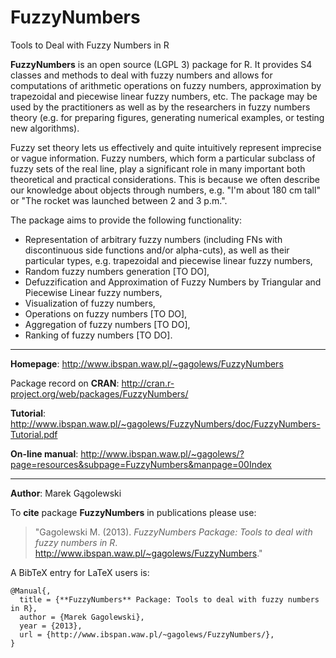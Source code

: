 FuzzyNumbers
============

Tools to Deal with Fuzzy Numbers in R


**FuzzyNumbers** is an open source (LGPL 3) package for R. It provides S4 classes and methods to deal 
with fuzzy numbers and allows for computations of arithmetic operations on fuzzy numbers, 
approximation by trapezoidal and piecewise linear fuzzy numbers, etc. 
The package may be used by the practitioners as well as by the researchers in fuzzy numbers 
theory (e.g. for preparing figures, generating numerical examples, or testing new algorithms).

Fuzzy set theory lets us effectively and quite intuitively represent imprecise 
or vague information. Fuzzy numbers, which form a particular subclass of fuzzy sets 
of the real line, play a significant role in many important both theoretical and 
practical considerations. This is because we often describe our knowledge 
about objects through numbers, e.g. "I'm about 180 cm tall" or 
"The rocket was launched between 2 and 3 p.m.".

The package aims to provide the following functionality:

*    Representation of arbitrary fuzzy numbers (including FNs with discontinuous side functions and/or alpha-cuts), as well as their particular types, e.g. trapezoidal and piecewise linear fuzzy numbers,
*    Random fuzzy numbers generation [TO DO],
*    Defuzzification and Approximation of Fuzzy Numbers by Triangular and Piecewise Linear fuzzy numbers,
*    Visualization of fuzzy numbers,
*    Operations on fuzzy numbers [TO DO],
*    Aggregation of fuzzy numbers [TO DO],
*    Ranking of fuzzy numbers [TO DO].

* * *

**Homepage**: http://www.ibspan.waw.pl/~gagolews/FuzzyNumbers

Package record on **CRAN**: http://cran.r-project.org/web/packages/FuzzyNumbers/

**Tutorial**: http://www.ibspan.waw.pl/~gagolews/FuzzyNumbers/doc/FuzzyNumbers-Tutorial.pdf

**On-line manual**: http://www.ibspan.waw.pl/~gagolews/?page=resources&subpage=FuzzyNumbers&manpage=00Index

* * *

**Author**: Marek Gągolewski <gagolews at ibspan.waw.pl>

To **cite** package **FuzzyNumbers** in publications please use:
> "Gagolewski M. (2013). *FuzzyNumbers Package: Tools to deal with fuzzy numbers in R*.  
http://www.ibspan.waw.pl/~gagolews/FuzzyNumbers."

A BibTeX entry for LaTeX users is:

    @Manual{,
      title = {**FuzzyNumbers** Package: Tools to deal with fuzzy numbers in R},
      author = {Marek Gagolewski},
      year = {2013},
      url = {http://www.ibspan.waw.pl/~gagolews/FuzzyNumbers/},
    }

